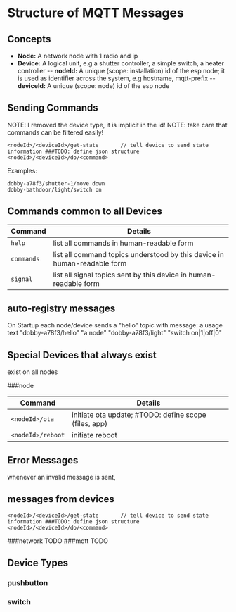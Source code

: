 # Structure of MQTT Messages
## Concepts

- **Node:** A network node with 1 radio and ip
- **Device:** A logical unit, e.g a shutter controller, a simple switch, a heater controller
-- **nodeId:** A unique (scope: installation)  id of the esp node; it is used as identifier across the system, e.g hostname, mqtt-prefix
-- **deviceId:** A unique (scope: node) id of the esp node

## Sending Commands

NOTE: I removed the device type, it is implicit in the id!
NOTE: take care that commands can be filtered easily!

```
<nodeId>/<deviceId>/get-state		// tell device to send state information ###TODO: define json structure
<nodeId>/<deviceId>/do/<command>
```

Examples:

```
dobby-a78f3/shutter-1/move down
dobby-bathdoor/light/switch on
```

## Commands common to all Devices

Command | Details
--------|-------
`help`	| list all commands in human-readable form
`commands` | list all command topics understood by this device in human-readable form
`signal`	| list all signal topics sent by this device in human-readable form

## auto-registry messages

On Startup each node/device sends a "hello" topic with message: a usage text
"dobby-a78f3/hello" "a node"
"dobby-a78f3/light" "switch on|1|off|0"

## Special Devices that always exist
exist on all nodes

###node

Command | Details
--------|-------
`<nodeId>/ota`	| initiate ota update; #TODO: define scope (files, app)
`<nodeId>/reboot`	| initiate reboot

## Error Messages
whenever an invalid message is sent, 


## messages from devices

```
<nodeId>/<deviceId>/get-state		// tell device to send state information ###TODO: define json structure
<nodeId>/<deviceId>/do/<command>
```



###network
TODO
###mqtt
TODO

## Device Types

### pushbutton
### switch

